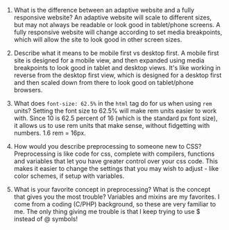 1. What is the difference between an adaptive website and a fully responsive website?
An adaptive website will scale to different sizes, but may not always be readable or look good in tablet/phone screens. A fully responsive website will change according to set media breakpoints, which will allow the site to look good in other screen sizes.

2. Describe what it means to be mobile first vs desktop first.
A mobile first site is designed for a mobile view, and then expanded using media breakpoints to look good in tablet and desktop views. It's like working in reverse from the desktop first view, which is designed for a desktop first and then scaled down from there to look good on tablet/phone browsers.

3. What does `font-size: 62.5%` in the `html` tag do for us when using `rem` units? 
Setting the font size to 62.5% will make rem units easier to work with. Since 10 is 62.5 percent of 16 (which is the standard px font size), it allows us to use rem units that make sense, without fidgetting with numbers. 1.6 rem = 16px.

4. How would you describe preprocessing to someone new to CSS?
Preprocessing is like code for css, complete with compilers, functions and variables that let you have greater control over your css code. This makes it easier to change the settings that you may wish to adjust - like color schemes, if setup with variables.

5. What is your favorite concept in preprocessing?  What is the concept that gives you the most trouble? 
Variables and mixins are my favorites.  I come from a coding (C/PHP) background, so these are very familiar to me. The only thing giving me trouble is that I keep trying to use $ instead of @ symbols!